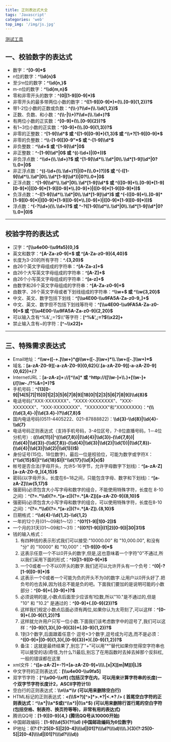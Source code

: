 ```yaml
---
title: 正则表达式大全
tags: 'Javascript'
categories: 'web'
top_img: '/img/js.jpg'
---
```



<a href="https://c.runoob.com/front-end/854" target="_blank">测试工具</a><br></p>

## 一、校验数字的表达式

<ul><li>数字：<strong>^[0-9]*$</strong></li><li>n位的数字：<strong>^\\d{n}$</strong></li><li>至少n位的数字<strong>：^\\d{n,}$</strong></li><li>m-n位的数字：<strong>^\\d{m,n}$</strong></li><li>零和非零开头的数字：<strong>^(0|[1-9][0-9]*)$</strong></li><li>非零开头的最多带两位小数的数字：<strong>^([1-9][0-9]*)+(\\.[0-9]{1,2})?$</strong></li><li>带1-2位小数的正数或负数：<strong>^(\\-)?\\d+(\\.\\d{1,2})$</strong></li><li>正数、负数、和小数：<strong>^(\\-|\\+)?\\d+(\\.\\d+)?$</strong></li><li>有两位小数的正实数：<strong>^[0-9]+(\\.[0-9]{2})?$</strong></li><li>有1~3位小数的正实数：<strong>^[0-9]+(\\.[0-9]{1,3})?$</strong></li><li>非零的正整数：<strong>^[1-9]\\d*$ 或 ^([1-9][0-9]*){1,3}$ 或 ^\\+?[1-9][0-9]*$</strong></li><li>非零的负整数：<strong>^\\-[1-9][]0-9"*$ 或 ^-[1-9]\\d*$</strong></li><li>非负整数：<strong>^\\d+$ 或 ^[1-9]\\d*|0$</strong></li><li>非正整数：<strong>^-[1-9]\\d*|0$ 或 ^((-\\d+)|(0+))$</strong></li><li>非负浮点数：<strong>^\\d+(\\.\\d+)?$ 或 ^[1-9]\\d*\\.\\d*|0\\.\\d*[1-9]\\d*|0?\\.0+|0$</strong></li><li>非正浮点数：<strong>^((-\\d+(\\.\\d+)?)|(0+(\\.0+)?))$ 或 ^(-([1-9]\\d*\\.\\d*|0\\.\\d*[1-9]\\d*))|0?\\.0+|0$</strong></li><li>正浮点数：<strong>^[1-9]\\d*\\.\\d*|0\\.\\d*[1-9]\\d*$ 或 ^(([0-9]+\\.[0-9]*[1-9][0-9]*)|([0-9]*[1-9][0-9]*\\.[0-9]+)|([0-9]*[1-9][0-9]*))$</strong></li><li>负浮点数：<strong>^-([1-9]\\d*\\.\\d*|0\\.\\d*[1-9]\\d*)$ 或 ^(-(([0-9]+\\.[0-9]*[1-9][0-9]*)|([0-9]*[1-9][0-9]*\\.[0-9]+)|([0-9]*[1-9][0-9]*)))$</strong></li><li>浮点数：<strong>^(-?\\d+)(\\.\\d+)?$ 或 ^-?([1-9]\\d*\\.\\d*|0\\.\\d*[1-9]\\d*|0?\\.0+|0)$</strong></li></ul><hr>

## 校验字符的表达式

<ul><li>汉字：<strong>^[\\u4e00-\\u9fa5]{0,}$</strong></li><li>英文和数字：<strong>^[A-Za-z0-9]+$ 或 ^[A-Za-z0-9]{4,40}$</strong></li><li>长度为3-20的所有字符：<strong>^.{3,20}$</strong></li><li>由26个英文字母组成的字符串：<strong>^[A-Za-z]+$</strong></li><li>由26个大写英文字母组成的字符串：<strong>^[A-Z]+$</strong></li><li>由26个小写英文字母组成的字符串：<strong>^[a-z]+$</strong></li><li>由数字和26个英文字母组成的字符串：<strong>^[A-Za-z0-9]+$</strong></li><li>由数字、26个英文字母或者下划线组成的字符串：<strong>^\\w+$ 或 ^\\w{3,20}$</strong></li><li>中文、英文、数字包括下划线：<strong>^[\\u4E00-\\u9FA5A-Za-z0-9_]+$</strong></li><li>中文、英文、数字但不包括下划线等符号：<strong>^[\\u4E00-\\u9FA5A-Za-z0-9]+$ 或 ^[\\u4E00-\\u9FA5A-Za-z0-9]{2,20}$</strong></li><li>可以输入含有^%&amp;',;=?$\\"等字符：<strong>[^%&amp;',;=?$\\x22]+</strong></li><li>禁止输入含有~的字符：<strong>[^~\\x22]+</strong></li></ul><hr>

## 三、特殊需求表达式

<ul><li>Email地址：<strong>^\\w+([-+.]\\w+)*@\\w+([-.]\\w+)*\\.\\w+([-.]\\w+)*$</strong></li><li>域名：<strong>[a-zA-Z0-9][-a-zA-Z0-9]{0,62}(/.[a-zA-Z0-9][-a-zA-Z0-9]{0,62})+/.?</strong></li><li>InternetURL：<strong>[a-zA-z]+://[^\\s]* 或 ^http://([\\w-]+\\.)+[\\w-]+(/[\\w-./?%&amp;=]*)?$</strong></li><li>手机号码：<strong>^(13[0-9]|14[5|7]|15[0|1|2|3|5|6|7|8|9]|18[0|1|2|3|5|6|7|8|9])\\d{8}$</strong></li><li>电话号码("XXX-XXXXXXX"、"XXXX-XXXXXXXX"、"XXX-XXXXXXX"、"XXX-XXXXXXXX"、"XXXXXXX"和"XXXXXXXX)：<strong>^(\\(\\d{3,4}-)|\\d{3.4}-)?\\d{7,8}$</strong></li><li>国内电话号码(0511-4405222、021-87888822)：<strong>\\d{3}-\\d{8}|\\d{4}-\\d{7}</strong></li><li>电话号码正则表达式（支持手机号码，3-4位区号，7-8位直播号码，1－4位分机号）:&nbsp;<strong>((\\d{11})|^((\\d{7,8})|(\\d{4}|\\d{3})-(\\d{7,8})|(\\d{4}|\\d{3})-(\\d{7,8})-(\\d{4}|\\d{3}|\\d{2}|\\d{1})|(\\d{7,8})-(\\d{4}|\\d{3}|\\d{2}|\\d{1}))$)</strong></li><li>身份证号(15位、18位数字)，最后一位是校验位，可能为数字或字符X：<strong>(^\\d{15}$)|(^\\d{18}$)|(^\\d{17}(\\d|X|x)$)</strong></li><li>帐号是否合法(字母开头，允许5-16字节，允许字母数字下划线)：<strong>^[a-zA-Z][a-zA-Z0-9_]{4,15}$</strong></li><li>密码(以字母开头，长度在6~18之间，只能包含字母、数字和下划线)：<strong>^[a-zA-Z]\\w{5,17}$</strong></li><li>强密码(必须包含大小写字母和数字的组合，不能使用特殊字符，长度在 8-10 之间)：<strong>^(?=.*\\d)(?=.*[a-z])(?=.*[A-Z])[a-zA-Z0-9]{8,10}$</strong></li><li>强密码(必须包含大小写字母和数字的组合，可以使用特殊字符，长度在8-10之间)：<strong>^(?=.*\\d)(?=.*[a-z])(?=.*[A-Z]).{8,10}$</strong></li><li>日期格式：<strong>^\\d{4}-\\d{1,2}-\\d{1,2}</strong></li><li>一年的12个月(01～09和1～12)：<strong>^(0?[1-9]|1[0-2])$</strong></li><li>一个月的31天(01～09和1～31)：<strong>^((0?[1-9])|((1|2)[0-9])|30|31)$</strong></li><li>钱的输入格式：<ol><li>有四种钱的表示形式我们可以接受:"10000.00" 和 "10,000.00", 和没有 "分" 的 "10000" 和 "10,000"：<strong>^[1-9][0-9]*$</strong></li><li>这表示任意一个不以0开头的数字,但是,这也意味着一个字符"0"不通过,所以我们采用下面的形式：<strong>^(0|[1-9][0-9]*)$</strong></li><li>一个0或者一个不以0开头的数字.我们还可以允许开头有一个负号：<strong>^(0|-?[1-9][0-9]*)$</strong></li><li>这表示一个0或者一个可能为负的开头不为0的数字.让用户以0开头好了.把负号的也去掉,因为钱总不能是负的吧。下面我们要加的是说明可能的小数部分：<strong>^[0-9]+(.[0-9]+)?$</strong></li><li>必须说明的是,小数点后面至少应该有1位数,所以"10."是不通过的,但是 "10" 和 "10.2" 是通过的：<strong>^[0-9]+(.[0-9]{2})?$</strong></li><li>这样我们规定小数点后面必须有两位,如果你认为太苛刻了,可以这样：<strong>^[0-9]+(.[0-9]{1,2})?$</strong></li><li>这样就允许用户只写一位小数.下面我们该考虑数字中的逗号了,我们可以这样：<strong>^[0-9]{1,3}(,[0-9]{3})*(.[0-9]{1,2})?$</strong></li><li>1到3个数字,后面跟着任意个 逗号+3个数字,逗号成为可选,而不是必须：<strong>^([0-9]+|[0-9]{1,3}(,[0-9]{3})*)(.[0-9]{1,2})?$</strong></li><li>备注：这就是最终结果了,别忘了"+"可以用"*"替代如果你觉得空字符串也可以接受的话(奇怪,为什么?)最后,别忘了在用函数时去掉去掉那个反斜杠,一般的错误都在这里</li></ol></li><li>xml文件：<strong>^([a-zA-Z]+-?)+[a-zA-Z0-9]+\\\\.[x|X][m|M][l|L]$</strong></li><li>中文字符的正则表达式：<strong>[\\u4e00-\\u9fa5]</strong></li><li>双字节字符：<strong>[^\\x00-\\xff] (包括汉字在内，可以用来计算字符串的长度(一个双字节字符长度计2，ASCII字符计1))</strong></li><li>空白行的正则表达式：<strong>\\n\\s*\\r (可以用来删除空白行)</strong></li><li>HTML标记的正则表达式：<strong>&lt;(\\S*?)[^&gt;]*&gt;.*?|&lt;.*? /&gt; ( 首尾空白字符的正则表达式：^\\s*|\\s*$或(^\\s*)|(\\s*$) (可以用来删除行首行尾的空白字符(包括空格、制表符、换页符等等)，非常有用的表达式)</strong></li><li>腾讯QQ号：<strong>[1-9][0-9]{4,} (腾讯QQ号从10000开始)</strong></li><li>中国邮政编码：<strong>[1-9]\\d{5}(?!\\d) (中国邮政编码为6位数字)</strong></li><li>IP地址：<strong>((?:(?:25[0-5]|2[0-4]\\\\d|[01]?\\\\d?\\\\d)\\\\.){3}(?:25[0-5]|2[0-4]\\\\d|[01]?\\\\d?\\\\d))</strong></li></ul>


